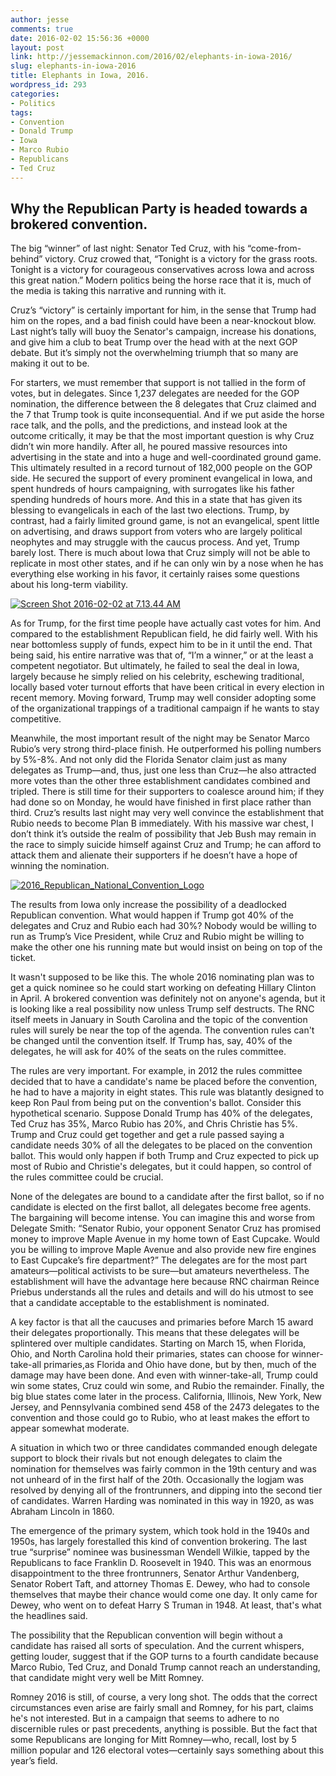 ```yaml
---
author: jesse
comments: true
date: 2016-02-02 15:56:36 +0000
layout: post
link: http://jessemackinnon.com/2016/02/elephants-in-iowa-2016/
slug: elephants-in-iowa-2016
title: Elephants in Iowa, 2016.
wordpress_id: 293
categories:
- Politics
tags:
- Convention
- Donald Trump
- Iowa
- Marco Rubio
- Republicans
- Ted Cruz
---
```


## Why the Republican Party is headed towards a brokered convention.


The big “winner” of last night: Senator Ted Cruz, with his “come-from-behind” victory. Cruz crowed that, “Tonight is a victory for the grass roots. Tonight is a victory for courageous conservatives across Iowa and across this great nation.” Modern politics being the horse race that it is, much of the media is taking this narrative and running with it.

Cruz’s “victory” is certainly important for him, in the sense that Trump had him on the ropes, and a bad finish could have been a near-knockout blow. Last night’s tally will buoy the Senator's campaign, increase his donations, and give him a club to beat Trump over the head with at the next GOP debate. But it’s simply not the overwhelming triumph that so many are making it out to be.

For starters, we must remember that support is not tallied in the form of votes, but in delegates. Since 1,237 delegates are needed for the GOP nomination, the difference between the 8 delegates that Cruz claimed and the 7 that Trump took is quite inconsequential. And if we put aside the horse race talk, and the polls, and the predictions, and instead look at the outcome critically, it may be that the most important question is why Cruz didn’t win more handily. After all, he poured massive resources into advertising in the state and into a huge and well-coordinated ground game. This ultimately resulted in a record turnout of 182,000 people on the GOP side. He secured the support of every prominent evangelical in Iowa, and spent hundreds of hours campaigning, with surrogates like his father spending hundreds of hours more. And this in a state that has given its blessing to evangelicals in each of the last two elections. Trump, by contrast, had a fairly limited ground game, is not an evangelical, spent little on advertising, and draws support from voters who are largely political neophytes and may struggle with the caucus process. And yet, Trump barely lost. There is much about Iowa that Cruz simply will not be able to replicate in most other states, and if he can only win by a nose when he has everything else working in his favor, it certainly raises some questions about his long-term viability.

[![Screen Shot 2016-02-02 at 7.13.44 AM](http://jessemackinnon.com/wp-content/uploads/2016/02/Screen-Shot-2016-02-02-at-7.13.44-AM.png)](http://jessemackinnon.com/wp-content/uploads/2016/02/Screen-Shot-2016-02-02-at-7.13.44-AM.png)

As for Trump, for the first time people have actually cast votes for him. And compared to the establishment Republican field, he did fairly well. With his near bottomless supply of funds, expect him to be in it until the end. That being said, his entire narrative was that of, “I’m a winner,” or at the least a competent negotiator. But ultimately, he failed to seal the deal in Iowa, largely because he simply relied on his celebrity, eschewing traditional, locally based voter turnout efforts that have been critical in every election in recent memory. Moving forward, Trump may well consider adopting some of the organizational trappings of a traditional campaign if he wants to stay competitive.

Meanwhile, the most important result of the night may be Senator Marco Rubio’s very strong third-place finish. He outperformed his polling numbers by 5%-8%. And not only did the Florida Senator claim just as many delegates as Trump—and, thus, just one less than Cruz—he also attracted more votes than the other three establishment candidates combined and tripled. There is still time for their supporters to coalesce around him; if they had done so on Monday, he would have finished in first place rather than third. Cruz’s results last night may very well convince the establishment that Rubio needs to become Plan B immediately. With his massive war chest, I don’t think it’s outside the realm of possibility that Jeb Bush may remain in the race to simply suicide himself against Cruz and Trump; he can afford to attack them and alienate their supporters if he doesn’t have a hope of winning the nomination.

[![2016_Republican_National_Convention_Logo](http://jessemackinnon.com/wp-content/uploads/2016/02/2016_Republican_National_Convention_Logo.png)](http://jessemackinnon.com/wp-content/uploads/2016/02/2016_Republican_National_Convention_Logo.png)

The results from Iowa only increase the possibility of a deadlocked Republican convention. What would happen if Trump got 40% of the delegates and Cruz and Rubio each had 30%? Nobody would be willing to run as Trump’s Vice President, while Cruz and Rubio might be willing to make the other one his running mate but would insist on being on top of the ticket.

It wasn't supposed to be like this. The whole 2016 nominating plan was to get a quick nominee so he could start working on defeating Hillary Clinton in April. A brokered convention was definitely not on anyone's agenda, but it is looking like a real possibility now unless Trump self destructs. The RNC itself meets in January in South Carolina and the topic of the convention rules will surely be near the top of the agenda. The convention rules can't be changed until the convention itself. If Trump has, say, 40% of the delegates, he will ask for 40% of the seats on the rules committee.

The rules are very important. For example, in 2012 the rules committee decided that to have a candidate's name be placed before the convention, he had to have a majority in eight states. This rule was blatantly designed to keep Ron Paul from being put on the convention's ballot. Consider this hypothetical scenario. Suppose Donald Trump has 40% of the delegates, Ted Cruz has 35%, Marco Rubio has 20%, and Chris Christie has 5%. Trump and Cruz could get together and get a rule passed saying a candidate needs 30% of all the delegates to be placed on the convention ballot. This would only happen if both Trump and Cruz expected to pick up most of Rubio and Christie's delegates, but it could happen, so control of the rules committee could be crucial.

None of the delegates are bound to a candidate after the first ballot, so if no candidate is elected on the first ballot, all delegates become free agents. The bargaining will become intense. You can imagine this and worse from Delegate Smith: “Senator Rubio, your opponent Senator Cruz has promised money to improve Maple Avenue in my home town of East Cupcake. Would you be willing to improve Maple Avenue and also provide new fire engines to East Cupcake’s fire department?” The delegates are for the most part amateurs—political activists to be sure—but amateurs nevertheless. The establishment will have the advantage here because RNC chairman Reince Priebus understands all the rules and details and will do his utmost to see that a candidate acceptable to the establishment is nominated.

A key factor is that all the caucuses and primaries before March 15 award their delegates proportionally. This means that these delegates will be splintered over multiple candidates. Starting on March 15, when Florida, Ohio, and North Carolina hold their primaries, states can choose for winner-take-all primaries,as Florida and Ohio have done, but by then, much of the damage may have been done. And even with winner-take-all, Trump could win some states, Cruz could win some, and Rubio the remainder. Finally, the big blue states come later in the process. California, Illinois, New York, New Jersey, and Pennsylvania combined send 458 of the 2473 delegates to the convention and those could go to Rubio, who at least makes the effort to appear somewhat moderate.

A situation in which two or three candidates commanded enough delegate support to block their rivals but not enough delegates to claim the nomination for themselves was fairly common in the 19th century and was not unheard of in the first half of the 20th. Occasionally the logjam was resolved by denying all of the frontrunners, and dipping into the second tier of candidates. Warren Harding was nominated in this way in 1920, as was Abraham Lincoln in 1860.

The emergence of the primary system, which took hold in the 1940s and 1950s, has largely forestalled this kind of convention brokering. The last true “surprise” nominee was businessman Wendell Wilkie, tapped by the Republicans to face Franklin D. Roosevelt in 1940. This was an enormous disappointment to the three frontrunners, Senator Arthur Vandenberg, Senator Robert Taft, and attorney Thomas E. Dewey, who had to console themselves that maybe their chance would come one day. It only came for Dewey, who went on to defeat Harry S Truman in 1948. At least, that's what the headlines said.

The possibility that the Republican convention will begin without a candidate has raised all sorts of speculation. And the current whispers, getting louder, suggest that if the GOP turns to a fourth candidate because Marco Rubio, Ted Cruz, and Donald Trump cannot reach an understanding, that candidate might very well be Mitt Romney.

Romney 2016 is still, of course, a very long shot. The odds that the correct circumstances even arise are fairly small and Romney, for his part, claims he's not interested. But in a campaign that seems to adhere to no discernible rules or past precedents, anything is possible. But the fact that some Republicans are longing for Mitt Romney—who, recall, lost by 5 million popular and 126 electoral votes—certainly says something about this year’s field.
